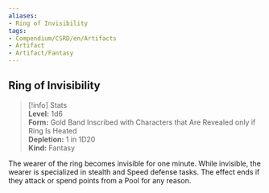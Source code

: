 ```yaml
---
aliases:
- Ring of Invisibility
tags:
- Compendium/CSRD/en/Artifacts
- Artifact
- Artifact/Fantasy
---
```


  
## Ring of Invisibility  
>[!info] Stats  
> **Level:** 1d6  
> **Form:** Gold Band Inscribed with Characters that Are Revealed only if Ring Is Heated  
> **Depletion:** 1 in 1D20  
> **Kind:** Fantasy
  
The wearer of the ring becomes invisible for one minute. While invisible, the wearer is specialized in stealth and Speed defense tasks. The effect ends if they attack or spend points from a Pool for any reason.
